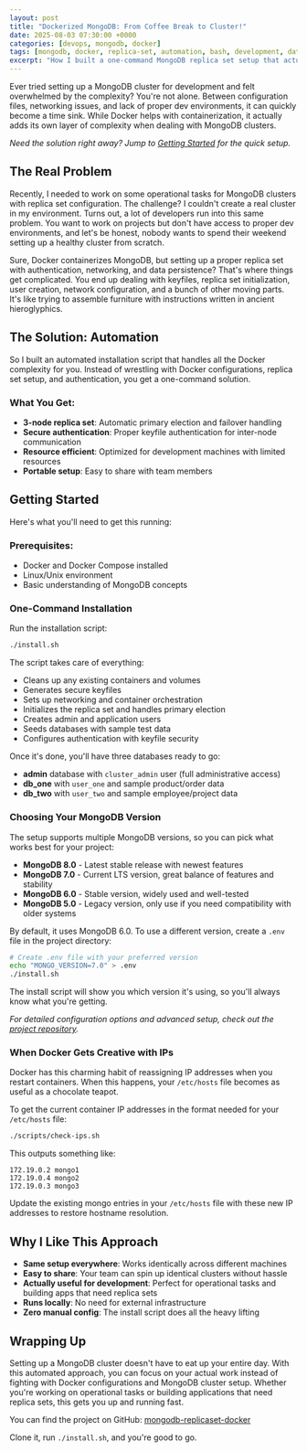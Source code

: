 ```yaml
---
layout: post
title: "Dockerized MongoDB: From Coffee Break to Cluster!"
date: 2025-08-03 07:30:00 +0000
categories: [devops, mongodb, docker]
tags: [mongodb, docker, replica-set, automation, bash, development, database, cluster]
excerpt: "How I built a one-command MongoDB replica set setup that actually works. No more wrestling with Docker configs or spending weekends on cluster setup."
---
```


Ever tried setting up a MongoDB cluster for development and felt overwhelmed by the complexity? You're not alone. Between configuration files, networking issues, and lack of proper dev environments, it can quickly become a time sink. While Docker helps with containerization, it actually adds its own layer of complexity when dealing with MongoDB clusters.

*Need the solution right away? Jump to [Getting Started](#getting-started) for the quick setup.*

## The Real Problem

Recently, I needed to work on some operational tasks for MongoDB clusters with replica set configuration. The challenge? I couldn't create a real cluster in my environment. Turns out, a lot of developers run into this same problem. You want to work on projects but don't have access to proper dev environments, and let's be honest, nobody wants to spend their weekend setting up a healthy cluster from scratch.

Sure, Docker containerizes MongoDB, but setting up a proper replica set with authentication, networking, and data persistence? That's where things get complicated. You end up dealing with keyfiles, replica set initialization, user creation, network configuration, and a bunch of other moving parts. It's like trying to assemble furniture with instructions written in ancient hieroglyphics.

## The Solution: Automation

So I built an automated installation script that handles all the Docker complexity for you. Instead of wrestling with Docker configurations, replica set setup, and authentication, you get a one-command solution.

### What You Get:
- **3-node replica set**: Automatic primary election and failover handling
- **Secure authentication**: Proper keyfile authentication for inter-node communication
- **Resource efficient**: Optimized for development machines with limited resources
- **Portable setup**: Easy to share with team members

## Getting Started

Here's what you'll need to get this running:

### Prerequisites:
- Docker and Docker Compose installed
- Linux/Unix environment
- Basic understanding of MongoDB concepts

### One-Command Installation

Run the installation script:

```bash
./install.sh
```

The script takes care of everything:
- Cleans up any existing containers and volumes
- Generates secure keyfiles
- Sets up networking and container orchestration
- Initializes the replica set and handles primary election
- Creates admin and application users
- Seeds databases with sample test data
- Configures authentication with keyfile security

Once it's done, you'll have three databases ready to go:
- **admin** database with `cluster_admin` user (full administrative access)
- **db_one** with `user_one` and sample product/order data
- **db_two** with `user_two` and sample employee/project data

### Choosing Your MongoDB Version

The setup supports multiple MongoDB versions, so you can pick what works best for your project:

- **MongoDB 8.0** - Latest stable release with newest features
- **MongoDB 7.0** - Current LTS version, great balance of features and stability
- **MongoDB 6.0** - Stable version, widely used and well-tested
- **MongoDB 5.0** - Legacy version, only use if you need compatibility with older systems

By default, it uses MongoDB 6.0. To use a different version, create a `.env` file in the project directory:

```bash
# Create .env file with your preferred version
echo "MONGO_VERSION=7.0" > .env
./install.sh
```

The install script will show you which version it's using, so you'll always know what you're getting.

*For detailed configuration options and advanced setup, check out the [project repository](https://github.com/ahmadarafaa/mongodb-replicaset-docker).*

### When Docker Gets Creative with IPs

Docker has this charming habit of reassigning IP addresses when you restart containers. When this happens, your `/etc/hosts` file becomes as useful as a chocolate teapot. 

To get the current container IP addresses in the format needed for your `/etc/hosts` file:

```bash
./scripts/check-ips.sh
```

This outputs something like:
```
172.19.0.2 mongo1
172.19.0.4 mongo2
172.19.0.3 mongo3
```

Update the existing mongo entries in your `/etc/hosts` file with these new IP addresses to restore hostname resolution.

## Why I Like This Approach

- **Same setup everywhere**: Works identically across different machines
- **Easy to share**: Your team can spin up identical clusters without hassle
- **Actually useful for development**: Perfect for operational tasks and building apps that need replica sets
- **Runs locally**: No need for external infrastructure
- **Zero manual config**: The install script does all the heavy lifting

## Wrapping Up

Setting up a MongoDB cluster doesn't have to eat up your entire day. With this automated approach, you can focus on your actual work instead of fighting with Docker configurations and MongoDB cluster setup. Whether you're working on operational tasks or building applications that need replica sets, this gets you up and running fast.

You can find the project on GitHub: [mongodb-replicaset-docker](https://github.com/ahmadarafaa/mongodb-replicaset-docker)

Clone it, run `./install.sh`, and you're good to go.

